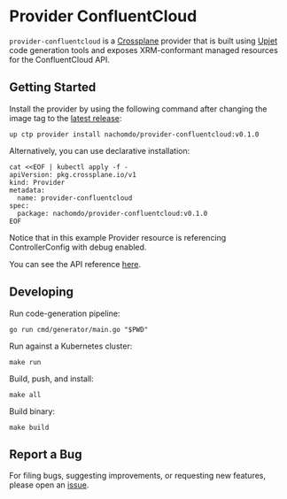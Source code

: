# Provider ConfluentCloud

`provider-confluentcloud` is a [Crossplane](https://crossplane.io/) provider that
is built using [Upjet](https://github.com/upbound/upjet) code
generation tools and exposes XRM-conformant managed resources for the
ConfluentCloud API.

## Getting Started

Install the provider by using the following command after changing the image tag
to the [latest release](https://marketplace.upbound.io/providers/nachomdo/provider-confluentcloud):
```
up ctp provider install nachomdo/provider-confluentcloud:v0.1.0
```

Alternatively, you can use declarative installation:
```
cat <<EOF | kubectl apply -f -
apiVersion: pkg.crossplane.io/v1
kind: Provider
metadata:
  name: provider-confluentcloud
spec:
  package: nachomdo/provider-confluentcloud:v0.1.0
EOF
```

Notice that in this example Provider resource is referencing ControllerConfig with debug enabled.

You can see the API reference [here](https://doc.crds.dev/github.com/nachomdo/provider-confluentcloud).

## Developing

Run code-generation pipeline:
```console
go run cmd/generator/main.go "$PWD"
```

Run against a Kubernetes cluster:

```console
make run
```

Build, push, and install:

```console
make all
```

Build binary:

```console
make build
```

## Report a Bug

For filing bugs, suggesting improvements, or requesting new features, please
open an [issue](https://github.com/nachomdo/provider-confluentcloud/issues).
